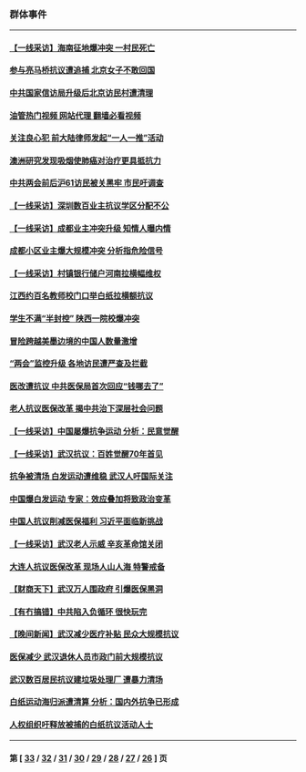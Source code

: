 ### 群体事件
---
#### [【一线采访】海南征地爆冲突 一村民死亡](../../pages/ncid279/n13989137.md?05071645) 
#### [参与亮马桥抗议遭追捕 北京女子不敢回国](../../pages/ncid279/n13985420.md?05071645) 
#### [中共国家信访局升级后北京访民村遭清理](../../pages/ncid279/n13984826.md?05071645) 
#### [油管热门视频 网站代理 翻墙必看视频](http://138.2.39.72:81/youtube.html?epic-marker?05071645)
#### [关注良心犯 前大陆律师发起“一人一推”活动](../../pages/ncid279/n13980524.md?05071645) 
#### [澳洲研究发现吸烟使肺癌对治疗更具抵抗力](../../pages/ncid279/n13977762.md?05071645) 
#### [中共两会前后沪61访民被关黑牢 市民吁调查](../../pages/ncid279/n13976054.md?05071645) 
#### [【一线采访】深圳数百业主抗议学区分配不公](../../pages/ncid279/n13976680.md?05071645) 
#### [【一线采访】成都业主冲突升级 知情人曝内情](../../pages/ncid279/n13965289.md?05071645) 
#### [成都小区业主爆大规模冲突 分析指危险信号](../../pages/ncid279/n13964520.md?05071645) 
#### [【一线采访】村镇银行储户河南拉横幅维权](../../pages/ncid279/n13964555.md?05071645) 
#### [江西约百名教师校门口举白纸拉横额抗议](../../pages/ncid279/n13958579.md?05071645) 
#### [学生不满“半封控” 陕西一院校爆冲突](../../pages/ncid279/n13946647.md?05071645) 
#### [冒险跨越美墨边境的中国人数量激增](../../pages/ncid279/n13946742.md?05071645) 
#### [“两会”监控升级 各地访民遭严查及拦截](../../pages/ncid279/n13942702.md?05071645) 
#### [医改遭抗议 中共医保局首次回应“钱哪去了”](../../pages/ncid279/n13938290.md?05071645) 
#### [老人抗议医保改革 揭中共治下深层社会问题](../../pages/ncid279/n13934963.md?05071645) 
#### [【一线采访】中国屡爆抗争运动 分析：民意觉醒](../../pages/ncid279/n13934024.md?05071645) 
#### [【一线采访】武汉抗议：百姓觉醒70年首见](../../pages/ncid279/n13931265.md?05071645) 
#### [抗争被清场 白发运动遭维稳 武汉人吁国际关注](../../pages/ncid279/n13931147.md?05071645) 
#### [中国爆白发运动 专家：效应叠加将致政治变革](../../pages/ncid279/n13931004.md?05071645) 
#### [中国人抗议削减医保福利 习近平面临新挑战](../../pages/ncid279/n13930530.md?05071645) 
#### [【一线采访】武汉老人示威 辛亥革命馆关闭](../../pages/ncid279/n13930368.md?05071645) 
#### [大连人抗议医保改革 现场人山人海 特警戒备](../../pages/ncid279/n13930248.md?05071645) 
#### [【财商天下】武汉万人围政府 引爆医保黑洞](../../pages/ncid279/n13927281.md?05071645) 
#### [【有冇搞错】中共陷入负循环 很快玩完](../../pages/ncid279/n13926140.md?05071645) 
#### [【晚间新闻】武汉减少医疗补贴 民众大规模抗议](../../pages/ncid279/n13925524.md?05071645) 
#### [医保减少 武汉退休人员市政门前大规模抗议](../../pages/ncid279/n13925389.md?05071645) 
#### [武汉数百居民抗议建垃圾处理厂 遭暴力清场](../../pages/ncid279/n13922269.md?05071645) 
#### [白纸运动海归派遭清算 分析：国内外抗争已形成](../../pages/ncid279/n13919416.md?05071645) 
#### [人权组织吁释放被捕的白纸抗议活动人士](../../pages/ncid279/n13917517.md?05071645) 

---
#### 第 [ [33](./33.md?05071645) / [32](./32.md?05071645) / [31](./31.md?05071645) / [30](./30.md?05071645) / [29](./29.md?05071645) / [28](./28.md?05071645) / [27](./27.md?05071645) / [26](./26.md?05071645) ] 页
